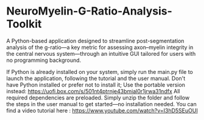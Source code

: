 # NeuroMyelin-G-Ratio-Analysis-Toolkit
A Python-based application designed to streamline post-segmentation analysis of the g-ratio—a key metric for assessing axon–myelin integrity in the central nervous system—through an intuitive GUI tailored for users with no programming background.

If Python is already installed on your system, simply run the main.py file to launch the application, following the tutorial and the user manual.
Don't have Python installed or prefer not to install it; Use the portable version instead: https://uofi.box.com/s/501nt4ptrnje43bmial0r1jrwa31ndfx
All required dependencies are preloaded. Simply unzip the folder and follow the steps in the user manual to get started—no installation needed.
You can find a video tutorial here : https://www.youtube.com/watch?v=I3hD5SEuOUI
